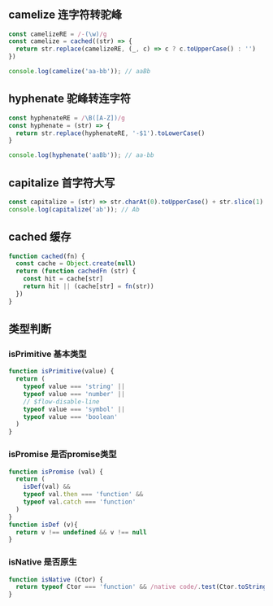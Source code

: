 # 
<!-- src\shared\util.js -->
## camelize 连字符转驼峰
```js
const camelizeRE = /-(\w)/g
const camelize = cached((str) => {
  return str.replace(camelizeRE, (_, c) => c ? c.toUpperCase() : '')
})

console.log(camelize('aa-bb')); // aaBb
```

## hyphenate 驼峰转连字符
```js
const hyphenateRE = /\B([A-Z])/g
const hyphenate = (str) => {
  return str.replace(hyphenateRE, '-$1').toLowerCase()
}

console.log(hyphenate('aaBb')); // aa-bb
```

## capitalize 首字符大写
```js
const capitalize = (str) => str.charAt(0).toUpperCase() + str.slice(1)
console.log(capitalize('ab')); // Ab

```

## cached 缓存
```js
function cached(fn) {
  const cache = Object.create(null)
  return (function cachedFn (str) {
    const hit = cache[str]
    return hit || (cache[str] = fn(str))
  })
}
```

## 类型判断
### isPrimitive 基本类型
```js
function isPrimitive(value) {
  return (
    typeof value === 'string' ||
    typeof value === 'number' ||
    // $flow-disable-line
    typeof value === 'symbol' ||
    typeof value === 'boolean'
  )
}
```

### isPromise 是否promise类型
```js
function isPromise (val) {
  return (
    isDef(val) &&
    typeof val.then === 'function' &&
    typeof val.catch === 'function'
  )
}
function isDef (v){
  return v !== undefined && v !== null
}
```

### isNative 是否原生

```js
function isNative (Ctor) {
  return typeof Ctor === 'function' && /native code/.test(Ctor.toString())
}
```